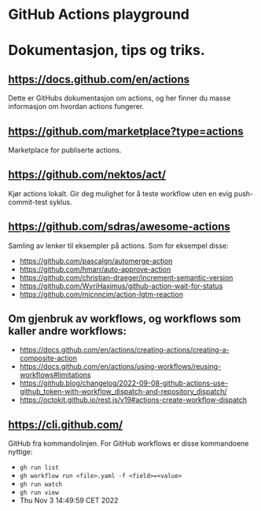 # GitHub Actions playground

# Dokumentasjon, tips og triks.

## https://docs.github.com/en/actions

Dette er GitHubs dokumentasjon om actions, og her finner du masse informasjon om
hvordan actions fungerer.

## https://github.com/marketplace?type=actions

Marketplace for publiserte actions.

## https://github.com/nektos/act/

Kjør actions lokalt.  Gir deg mulighet for å teste workflow uten en evig
push-commit-test syklus.

## https://github.com/sdras/awesome-actions

Samling av lenker til eksempler på actions.  Som for eksempel disse:

- https://github.com/pascalgn/automerge-action
- https://github.com/hmarr/auto-approve-action
- https://github.com/christian-draeger/increment-semantic-version
- https://github.com/WyriHaximus/github-action-wait-for-status
- https://github.com/micnncim/action-lgtm-reaction

## Om gjenbruk av workflows, og workflows som kaller andre workflows:

- https://docs.github.com/en/actions/creating-actions/creating-a-composite-action
- https://docs.github.com/en/actions/using-workflows/reusing-workflows#limitations
- https://github.blog/changelog/2022-09-08-github-actions-use-github_token-with-workflow_dispatch-and-repository_dispatch/
- https://octokit.github.io/rest.js/v19#actions-create-workflow-dispatch

## https://cli.github.com/

GitHub fra kommandolinjen.  For GitHub workflows er disse kommandoene nyttige:

- `gh run list`
- `gh workflow run <file>.yaml -f <field>=<value>`
- `gh run watch`
- `gh run view`
- Thu Nov  3 14:49:59 CET 2022
